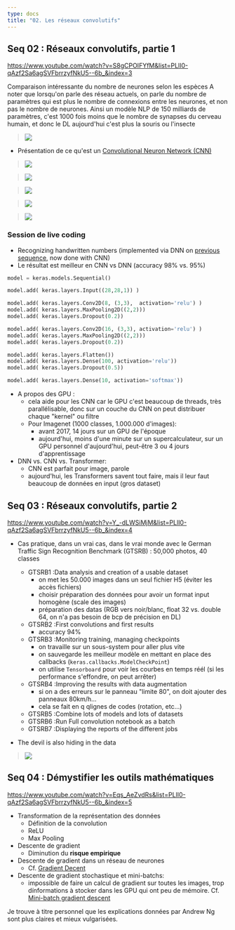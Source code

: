 ```yaml
---
type: docs
title: "02. Les réseaux convolutifs"
---
```


## Seq 02 :  Réseaux convolutifs, partie 1

https://www.youtube.com/watch?v=S8gCPOIFYfM&list=PLlI0-qAzf2Sa6agSVFbrrzyfNkU5--6b_&index=3

Comparaison intéressante du nombre de neurones selon les espèces
A noter que lorsqu'on parle des réseau actuels, on parle du nombre de paramètres qui est plus le nombre de connexions entre les neurones, et non pas le nombre de neurones. Ainsi un modèle NLP de 150 milliards de paramètres, c'est 1000 fois moins que le nombre de synapses du cerveau humain, et donc le DL aujourd'hui c'est plus la souris ou l'insecte

> <img src="./images/2023-08-17-19_42_38.png">

- Présentation de ce qu'est un [Convolutional Neuron Network (CNN)](/deeplearning/deep-learning-specialization/c4-convolutional-neural-netowrks/week1/)


> <img src="./images/img_2023-08-19_12-35-12.png">

> <img src="./images/img_2023-08-19_12-35-20.png">

> <img src="./images/img_2023-08-19_12-35-32.png">

> <img src="./images/img_2023-08-19_12-35-35.png">

> <img src="./images/img_2023-08-19_12-35-54.png">



### Session de live coding

- Recognizing handwritten numbers (implemented via DNN on [previous sequence](../part1/#data-and-neurons), now done with CNN)
- Le résultat est meilleur en CNN vs DNN (accuracy 98% vs. 95%)


```python
model = keras.models.Sequential()

model.add( keras.layers.Input((28,28,1)) )

model.add( keras.layers.Conv2D(8, (3,3),  activation='relu') )
model.add( keras.layers.MaxPooling2D((2,2)))
model.add( keras.layers.Dropout(0.2))

model.add( keras.layers.Conv2D(16, (3,3), activation='relu') )
model.add( keras.layers.MaxPooling2D((2,2)))
model.add( keras.layers.Dropout(0.2))

model.add( keras.layers.Flatten()) 
model.add( keras.layers.Dense(100, activation='relu'))
model.add( keras.layers.Dropout(0.5))

model.add( keras.layers.Dense(10, activation='softmax'))
```

- A propos des GPU :
    - cela aide pour les CNN car le GPU c'est beaucoup de threads, très parallélisable, donc sur un couche du CNN on peut distribuer chaque "kernel" ou filtre
    - Pour Imagenet (1000 classes, 1.000.000 d'images):
        - avant 2017, 14 jours sur un GPU de l'époque
        - aujourd'hui, moins d'une minute sur un supercalculateur, sur un GPU personnel d'aujourd'hui, peut-être 3 ou 4 jours d'apprentissage
- DNN vs. CNN vs. Transformer:
    - CNN est parfait pour image, parole
    - aujourd'hui, les Transformers savent tout faire, mais il leur faut beaucoup de données en input (gros dataset)

## Seq 03 :  Réseaux convolutifs, partie 2

https://www.youtube.com/watch?v=Y_-dLWSiMjM&list=PLlI0-qAzf2Sa6agSVFbrrzyfNkU5--6b_&index=4

- Cas pratique, dans un vrai cas, dans le vrai monde avec le German Traffic Sign Recognition Benchmark (GTSRB) : 50,000 photos, 40 classes
    - GTSRB1 :Data analysis and creation of a usable dataset
        - on met les 50.000 images dans un seul fichier H5 (éviter les accès fichiers)
        - choisir préparation des données pour avoir un format input homogène (scale des images)
        - préparation des datas (RGB vers noir/blanc, float 32 vs. double 64, on n'a pas besoin de bcp de précision en DL)
    - GTSRB2 :First convolutions and first results
        - accuracy 94%
    - GTSRB3 :Monitoring training, managing checkpoints
        - on travaille sur un sous-system pour aller plus vite
        - on sauvegarde les meilleur modèle en mettant en place des callbacks (`keras.callbacks.ModelCheckPoint`)
        - on utilise `Tensorboard` pour voir les courbes en temps réél (si les performance s'effondre, on peut arrêter)
    - GTSRB4 :Improving the results with data augmentation
        - si on a des erreurs sur le panneau "limite 80", on doit ajouter des panneaux 80km/h... 
        - cela se fait en q qlignes de codes (rotation, etc...) 
    - GTSRB5 :Combine lots of models and lots of datasets
    - GTSRB6 :Run Full convolution notebook as a batch
    - GTSRB7 :Displaying the reports of the different jobs

- The devil is also hiding in the data
> <img src="./images/img_2023-08-18_12-03-02.png">



## Seq 04 :  Démystifier les outils mathématiques

https://www.youtube.com/watch?v=Eqs_AeZvdRs&list=PLlI0-qAzf2Sa6agSVFbrrzyfNkU5--6b_&index=5

- Transformation de la représentation des données
    - Définition de la convolution
    - ReLU
    - Max Pooling
- Descente de gradient
    - Diminution du **risque empirique**
- Descente de gradient dans un réseau de neurones
    - Cf. [Gradient Decent](/deeplearning/machine-learning-specialization/c1-supervised-ml/week1/#gradient-descent)
- Descente de gradient stochastique et mini-batchs:
    - impossible de faire un calcul de gradient sur toutes les images, trop dínformations à stocker dans les GPU qui ont peu de mémoire. Cf. [Mini-batch gradient descent](/deeplearning/deep-learning-specialization/c2-improving-deep-neural-networks/week2/#understanding-mini-batch-gradient-descent)

Je trouve à titre personnel que les explications données par Andrew Ng sont plus claires et mieux vulgarisées.

